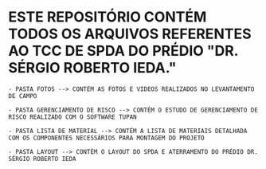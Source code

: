 # ESTE REPOSITÓRIO CONTÉM TODOS OS ARQUIVOS REFERENTES AO TCC DE SPDA DO PRÉDIO "DR. SÉRGIO ROBERTO IEDA."

	- PASTA FOTOS --> CONTÉM AS FOTOS E VIDEOS REALIZADOS NO LEVANTAMENTO DE CAMPO

	- PASTA GERENCIAMENTO DE RISCO --> CONTÉM O ESTUDO DE GERENCIAMENTO DE RISCO REALIZADO COM O SOFTWARE TUPAN

	- PASTA LISTA DE MATERIAL --> CONTÉM A LISTA DE MATERIAIS DETALHADA COM OS COMPONENTES NECESSÁRIOS PARA MONTAGEM DO PROJETO

	- PASTA LAYOUT --> CONTÉM O LAYOUT DO SPDA E ATERRAMENTO DO PRÉDIO DR. SÉRGIO ROBERTO IEDA
